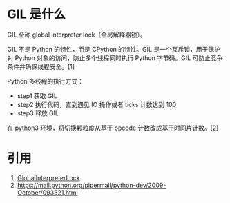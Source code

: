 # GIL 是什么

GIL 全称 global interpreter lock（全局解释器锁）。

GIL 不是 Python 的特性，而是 CPython 的特性。GIL 是一个互斥锁，用于保护对 Python 对象的访问，防止多个线程同时执行 Python 字节码。GIL 可防止竞争条件并确保线程安全。[1]

Python 多线程的执行方式：

- step1 获取 GIL
- step2 执行代码，直到遇见 IO 操作或者 ticks 计数达到 100
- step3 释放 GIL

在 python3 环境，将切换颗粒度从基于 opcode 计数改成基于时间片计数。[2]

# 引用

1. [GlobalInterpreterLock](https://wiki.python.org/moin/GlobalInterpreterLock)
2. https://mail.python.org/pipermail/python-dev/2009-October/093321.html
